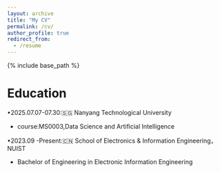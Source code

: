 ```yaml
---
layout: archive
title: "My CV"
permalink: /cv/
author_profile: true
redirect_from:
  - /resume
---
```


{% include base_path %}

Education
======
•2025.07.07-07.30:🇸🇬  Nanyang Technological University

- course:MS0003,Data Science and Artificial Intelligence


•2023.09 -Present:🇨🇳  School of Electronics & Information Engineering，NUIST

 - Bachelor of Engineering in Electronic Information Engineering

  

  
